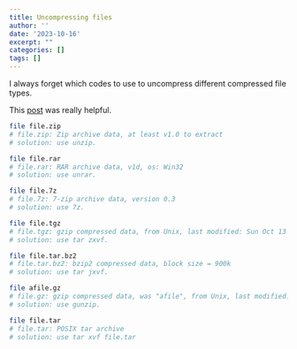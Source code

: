 ```yaml
---
title: Uncompressing files
author: ''
date: '2023-10-16'
excerpt: ""
categories: []
tags: []
---
```


I always forget which codes to use to uncompress different compressed file types. 

This [post](https://unix.stackexchange.com/questions/94837/having-trouble-uncompressing-a-few-files) was really helpful.


```bash
file file.zip 
# file.zip: Zip archive data, at least v1.0 to extract
# solution: use unzip.

file file.rar 
# file.rar: RAR archive data, v1d, os: Win32
# solution: use unrar.

file file.7z 
# file.7z: 7-zip archive data, version 0.3
# solution: use 7z.

file file.tgz 
# file.tgz: gzip compressed data, from Unix, last modified: Sun Oct 13 01:14:43 2013
# solution: use tar zxvf.

file file.tar.bz2 
# file.tar.bz2: bzip2 compressed data, block size = 900k
# solution: use tar jxvf.

file afile.gz 
# file.gz: gzip compressed data, was "afile", from Unix, last modified: Sun Oct 13 01:10:19 2013
# solution: use gunzip.

file file.tar
# file.tar: POSIX tar archive
# solution: use tar xvf file.tar
```
